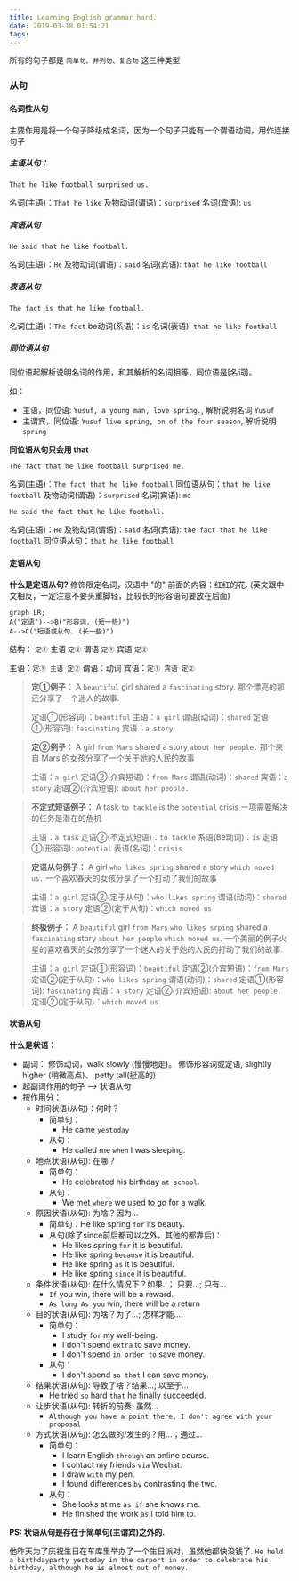 ```yaml
---
title: Learning English grammar hard.
date: 2019-03-18 01:54:21
tags:
---
```


所有的句子都是 `简单句、并列句、复合句` 这三种类型


### 从句
#### 名词性从句

主要作用是将一个句子降级成名词，因为一个句子只能有一个谓语动词，用作连接句子

##### 主语从句：

`That he like football surprised us.`

名词(主语)：`That he like` 
及物动词(谓语)：`surprised`
名词(宾语): `us`

##### 宾语从句

`He said that he like football.`

名词(主语)：`He` 
及物动词(谓语)：`said`
名词(宾语): `that he like football`

##### 表语从句

`The fact is that he like football.`

名词(主语)：`The fact` 
be动词(系语)：`is`
名词(表语): `that he like football`

##### 同位语从句

同位语起解析说明名词的作用，和其解析的名词相等，同位语是[名词]。

如：

* 主语，同位语: `Yusuf, a young man, love spring.`, 解析说明名词 `Yusuf`
* 主谓宾，同位语: `Yusuf live spring, on of the four season`, 解析说明`spring`

**同位语从句只会用 that**

`The fact that he like football surprised me.`

名词(主语)：`The fact that he like football`
同位语从句：`that he like football` 
及物动词(谓语)：`surprised`
名词(宾语): `me`

`He said the fact that he like football.`

名词(主语)：`He`
及物动词(谓语)：`said`
名词(宾语): `the fact that he like football`
同位语从句：`that he like football` 

#### 定语从句
**什么是定语从句?**
修饰限定名词，汉语中 "的" 前面的内容：红红的花. (英文跟中文相反，一定注意不要头重脚轻，比较长的形容语句要放在后面)

```mermaid
graph LR;
A("定语")-->B("形容词. (短一些)")
A-->C("短语或从句. (长一些)")
```

结构：
`定①` 主语 `定②` 谓语 `定①` 宾语 `定②`

主语：`定① 主语 定②`
谓语：动词
宾语：`定① 宾语 定②`

>**定①例子：**
> A `beautiful` girl shared a `fascinating` story.
>那个漂亮的那还分享了一个迷人的故事.
>
>定语①(形容词)：`beautiful`
>主语：`a girl`
>谓语(动词)：`shared`
>定语①(形容词): `fascinating`
>宾语：`a story`

>**定②例子：**
> A girl `from Mars` shared a story `about her people.`
>那个来自 Mars 的女孩分享了一个关于她的人民的故事
>
>主语：`a girl`
>定语②(介宾短语)：`from Mars`
>谓语(动词)：`shared`
>宾语：`a story`
>定语②(介宾短语): `about her people.`

>**不定式短语例子：**
> A task `to tackle` is the `potential` crisis
>一项需要解决的任务是潜在的危机
>
>主语：`a task`
>定语②(不定式短语)：`to tackle`
>系语(Be动词)：`is`
>定语①(形容词): `potential`
>表语(名词)：`crisis`

>**定语从句例子：**
> A girl `who likes spring` shared a story `which moved us.`
>一个喜欢春天的女孩分享了一个打动了我们的故事
>
>主语：`a girl`
>定语②(定于从句)：`who likes spring`
>谓语(动词)：`shared`
>宾语：`a story`
>定语②(定于从句)：`which moved us`

>**终极例子：**
> A `beautiful` girl `from Mars` `who likes srping` shared a `fascinating` story `about her people` `which moved us`.
>一个美丽的例子火星的喜欢春天的女孩分享了一个迷人的关于她的人民的打动了我们的故事.
>
>主语：`a girl`
>定语①(形容词)：`beautiful`
>定语②(介宾短语)：`from Mars`
>定语②(定于从句)：`who likes spring`
>谓语(动词)：`shared`
>定语①(形容词): `fascinating`
>宾语：`a story`
>定语②(介宾短语): `about her people.`
>定语②(定于从句)：`which moved us`


#### 状语从句
**什么是状语：**
* 副词： 修饰动词，walk slowly (慢慢地走)。 修饰形容词或定语, slightly higher (稍微高点)、 petty tall(挺高的)
* 起副词作用的句子 --> 状语从句
* 按作用分：
  * 时间状语(从句)：何时？ 
    * 简单句：
      * He came `yestoday`
    * 从句：
      * He called me `when` I was sleeping.
  * 地点状语(从句): 在哪？ 
    * 简单句：
      * He celebrated his birthday `at school`.
    * 从句：
      * We met `where` we used to go for a walk.
  * 原因状语(从句): 为啥？因为... 
    * 简单句：He like spring `for` its beauty. 
    * 从句(除了since前后都可以之外，其他的都靠后)：
      * He likes spring `for` it is beautiful. 
      * He like spring `because` it is beautiful. 
      * He like spring `as` it is beautiful. 
      * He like spring `since` it is beautiful. 
  * 条件状语(从句): 在什么情况下？如果..； 只要...; 只有... 
    * `If` you win, there will be a reward. 
    * `As long As you` win, there will be a return
  * 目的状语(从句): 为啥？为了...; 怎样才能.... 
    * 简单句：
      * I study `for` my well-being. 
      * I don't spend `extra` to save money.
      * I don't spend `in order to` save money.
    * 从句： 
      * I don't spend `so that` I can save money.
  * 结果状语(从句): 导致了啥？结果...; 以至于...
    * He tried `so` hard `that` he finally succeeded.
  * 让步状语(从句): 转折的前奏: 虽然...
    * `Although you have a point there, I don't agree with your proposal`
  * 方式状语(从句): 怎么做的/发生的？用...；通过...
    * 简单句：
      * I learn English `through` an online course.
      * I contact my friends `via` Wechat.
      * I draw `with` my pen.
      * I found differences `by` contrasting the two.
    * 从句：
      * She looks at me `as if` she knows me.
      * He finished the work `as` I told him to.

**PS: 状语从句是存在于简单句(主谓宾)之外的.**

他昨天为了庆祝生日在车库里举办了一个生日派对，虽然他都快没钱了.
`He held a birthdayparty yestoday in the carport in order to celebrate his birthday, although he is almost out of money.`

